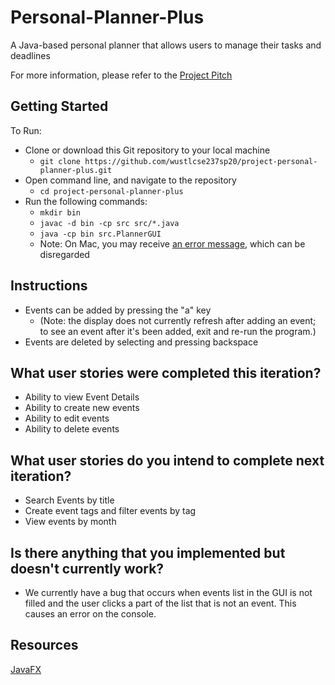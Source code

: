# Personal-Planner-Plus

A Java-based personal planner that allows users to manage their tasks and deadlines

For more information, please refer to the [Project Pitch](https://docs.google.com/presentation/d/1Cowe3ziwn9F5T3Z5tuv8b_cD5_qyVIpTpGVDr7sPgRk/edit#slide=id.gd814cf7d3_0_5)

## Getting Started

To Run:
- Clone or download this Git repository to your local machine
    - ```git clone https://github.com/wustlcse237sp20/project-personal-planner-plus.git```
- Open command line, and navigate to the repository
    - ```cd project-personal-planner-plus```
- Run the following commands:
    - ```mkdir bin```
    - ```javac -d bin -cp src src/*.java```
    - ```java -cp bin src.PlannerGUI```
    - Note: On Mac, you may receive [an error message](./Resources/Error_Message.png), which can be disregarded

## Instructions
- Events can be added by pressing the "a" key
    - (Note: the display does not currently refresh after adding an event; to see an event after it's been added, exit and re-run the program.)
- Events are deleted by selecting and pressing backspace

## What user stories were completed this iteration?
- Ability to view Event Details
- Ability to create new events
- Ability to edit events
- Ability to delete events

## What user stories do you intend to complete next iteration?
- Search Events by title
- Create event tags and filter events by tag
- View events by month

## Is there anything that you implemented but doesn't currently work?

- We currently have a bug that occurs when events list in the GUI is not filled and the user clicks a part of the list that is not an event.  This causes an error on the console.

## Resources

[JavaFX](https://docs.oracle.com/javafx/2/get_started/jfxpub-get_started.htm)

